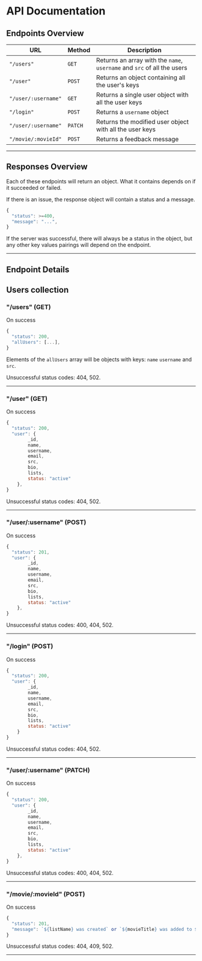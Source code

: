 # API Documentation

## Endpoints Overview

| URL                    | Method | Description                                                    |
| ---------------------- | ------ | -------------------------------------------------------------- |
| `"/users"`             | `GET`  | Returns an array with the `name`, `username` and `src` of all the users    |
| `"/user"` | `POST`  | Returns an object containing all the user's keys |
| `"/user/:username"` | `GET`  | Returns a single user object with all the user keys |
| `"/login"` | `POST`  | Returns a `username` object|
| `"/user/:username"` | `PATCH`  | Returns the modified user object with all the user keys|
| `"/movie/:movieId"` | `POST`  | Returns a feedback message |
---

## Responses Overview

Each of these endpoints will return an object. What it contains depends on if it succeeded or failed.

If there is an issue, the response object will contain a status and a message.

```js
{
  "status": >=400,
  "message": "...",
}
```

If the server was successful, there will always be a status in the object, but any other key values pairings will depend on the endpoint.

---

## Endpoint Details

## Users collection

### "/users" (GET)

On success
```js
{
  "status": 200,
  "allUsers": [...],
}
```

Elements of the `allUsers` array will be objects with keys: `name` `username` and `src`.

Unsuccessful status codes: 404, 502.

---

### "/user" (GET)

On success
```js
{
  "status": 200,
  "user": {
        _id,
        name,
        username,
        email,
        src,
        bio,
        lists,
        status: "active"
    },
}
```

Unsuccessful status codes: 404, 502.

---

### "/user/:username" (POST)

On success
```js
{
  "status": 201,
  "user": {
        _id,
        name,
        username,
        email,
        src,
        bio,
        lists,
        status: "active"
    },
}
```

Unsuccessful status codes: 400, 404, 502.

---

### "/login" (POST)

On success
```js
{
  "status": 200,
  "user": {
        _id,
        name,
        username,
        email,
        src,
        bio,
        lists,
        status: "active"
    }
}
```

Unsuccessful status codes: 404, 502.

---

### "/user/:username" (PATCH)

On success
```js
{
  "status": 200,
  "user": {
        _id,
        name,
        username,
        email,
        src,
        bio,
        lists,
        status: "active"
    },
}
```

Unsuccessful status codes: 400, 404, 502.

---

### "/movie/:movieId" (POST)

On success
```js
{
  "status": 201,
  "message": `${listName} was created` or `${movieTitle} was added to ${listName}`,
}
```

Unsuccessful status codes: 404, 409, 502.

---